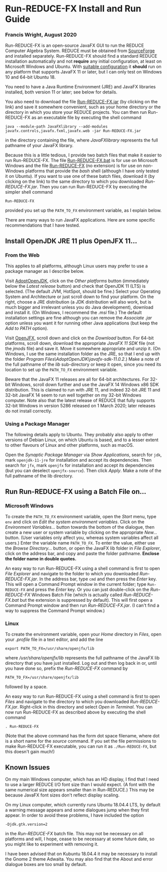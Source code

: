 # Run-REDUCE-FX Install and Run Guide

### Francis Wright, August 2020

Run-REDUCE-FX is an open-source JavaFX GUI to run the REDUCE Computer
Algebra System.  REDUCE must be obtained from
[SourceForge](https://sourceforge.net/projects/reduce-algebra/) and
installed separately.  Run-REDUCE-FX should find a standard REDUCE
installation automatically and not **require** any initial
configuration, at least on Microsoft Windows and Ubuntu.  With
[suitable
configuration](https://fjwright.github.io/Run-REDUCE-FX/UserGuide.html#Configure)
it **should** run on any platform that supports JavaFX 11 or later,
but I can only test on Windows 10 and 64-bit Ubuntu 18.

You need to have a Java Runtime Environment (JRE) and JavaFX libraries
installed, both version 11 or later; see below for details.

You also need to download the file
[Run-REDUCE-FX.jar](https://github.com/fjwright/Run-REDUCE-FX/releases/latest/download/Run-REDUCE-FX.jar)
(by clicking on the link) and save it somewhere convenient, such as
your home directory or the directory in which you store your REDUCE
projects.  You can then run Run-REDUCE-FX as an executable file by
executing the shell command

    java --module-path JavaFXlibrary --add-modules javafx.controls,javafx.fxml,javafx.web -jar Run-REDUCE-FX.jar

in the directory containing the file, where *JavaFXlibrary* represents
the full pathname of your JavaFX library.

Because this is a little tedious, I provide two batch files that make
it easier to run Run-REDUCE-FX.  The file
[Run-REDUCE-FX.bat](https://github.com/fjwright/Run-REDUCE-FX/releases/download/v1.6/Run-REDUCE-FX.bat)
is for use on Microsoft Windows and the file
[Run-REDUCE-FX](https://github.com/fjwright/Run-REDUCE-FX/releases/download/v1.6/Run-REDUCE-FX)
(no extension) is for use on non-Windows platforms that provide the
*bash* shell (although I have only tested it on Ubuntu).  If you want
to use one of these batch files, download it (by clicking on the link)
to the same directory to which you downloaded *Run-REDUCE-FX.jar*.
Then you can run Run-REDUCE-FX by executing the simpler shell command

    Run-REDUCE-FX

provided you set up the `PATH_TO_FX` environment variable, as I
explain below.

There are many ways to run JavaFX applications.  Here are some
specific recommendations that I have tested.


## Install OpenJDK JRE 11 plus OpenJFX 11...

### From the Web

This applies to all platforms, although Linux users may prefer to use
a package manager as I describe below.

Visit [AdoptOpenJDK](https://adoptopenjdk.net/), click on the *Other
platforms* button (immediately below the *Latest release* button) and
check that OpenJDK 11 (LTS) is selected.  (The default JVM, HotSpot,
should be fine.)  Select your Operating System and Architecture or
just scroll down to find your platform.  On the right, choose a JRE
distribution (a JDK distribution will also work, but is much bigger
and irrelevant unless you do Java development), download and install
it.  (On Windows, I recommend the *.msi* file.)  The default
installation settings are fine although you can remove the *Associate
.jar* option unless you want it for running other Java applications
(but keep the *Add to PATH* option).

Visit [OpenJFX](https://openjfx.io/), scroll down and click on the
*Download* button.  For 64-bit platforms, scroll down, download the
appropriate *JavaFX 11 SDK* file (not the *jmods* file) and save it.
Move it somewhere appropriate and unzip it.  (On Windows, I use the
same installation folder as the JRE, so that I end up with the folder
*Program Files\AdoptOpenJDK\javafx-sdk-11.0.2*.)  Make a note of the
full pathname of the *lib* sub-directory or keep it open, since you
need its location to set up the `PATH_TO_FX` environment variable.

Beware that the JavaFX 11 releases are all for 64-bit architectures.
For 32-bit Windows, scroll down further and use the JavaFX 14 Windows
x86 SDK distribution.  This is claimed to run with JRE 11, and indeed
32-bit JRE 11 and 32-bit JavaFX 14 seem to run well together on my
32-bit Windows computer.  Note also that the latest release of REDUCE
that fully supports 32-bit Windows in version 5286 released on 1 March
2020; later releases do not install correctly.

### Using a Package Manager

The following details apply to Ubuntu.  They probably also apply to
other versions of Debian Linux, on which Ubuntu is based, and to a
lesser extent to other flavours of Linux and other platforms, such as
macOS.

Open the *Synaptic Package Manager* via *Show Applications*, search
for `jdk`, mark `openjdk-11-jre` for installation and accept its
dependencies.  Then search for `jfx`, mark `openjfx` for installation
and accept its dependencies (but you can deselect `openjfx-source`).
Then click *Apply*.  Make a note of the full pathname of the lib
directory.


## Run Run-REDUCE-FX using a Batch File on...

### Microsoft Windows

To create the `PATH_TO_FX` environment variable, open the *Start*
menu, type `env` and click on *Edit the system environment variables*.
Click on the *Environment Variables...* button towards the bottom of
the dialogue, then create a new user or system variable by clicking on
the appropriate *New...* button.  (User variables only affect you,
whereas system variables affect all users.)  Enter the variable name
`PATH_TO_FX`.  To enter the value, either use the *Browse
Directory...* button, or open the JavaFX lib folder in *File
Explorer*, click on the address bar, and copy and paste the folder
pathname.  **Enclose the folder name in double quotes.**

An easy way to run Run-REDUCE-FX using a shell command is first to
open *File Explorer* and navigate to the folder to which you
downloaded *Run-REDUCE-FX.jar*.  In the address bar, type `cmd` and
then press the *Enter* key.  This will open a Command Prompt window in
the current folder; type `Run-REDUCE-FX` and press the *Enter* key.
Or you can just double-click on the *Run-REDUCE-FX* Windows Batch File
(which is actually called *Run-REDUCE-FX.bat* but the extension is
suppressed by default). This will first open a Command Prompt window
and then run *Run-REDUCE-FX.jar*.  (I can't find a way to suppress the
Command Prompt window.)

### Linux

To create the environment variable, open your *Home* directory in
*Files*, open your *.profile* file in a text editor, and add the line

    export PATH_TO_FX=/usr/share/openjfx/lib

where */usr/share/openjfx/lib* represents the full pathname of the
JavaFX lib directory that you have just installed.  Log out and then
log back in or, until you have done so, prefix the *Run-REDUCE-FX*
command by

    PATH_TO_FX=/usr/share/openjfx/lib

followed by a space.

An easy way to run Run-REDUCE-FX using a shell command is first to
open *Files* and navigate to the directory to which you downloaded
*Run-REDUCE-FX.jar*.  Right-click in this directory and select *Open
in Terminal*.  You can now run Run-REDUCE-FX as described above by
executing the shell command

    . Run-REDUCE-FX

(Note that the above command has the form dot space filename, where
dot is a short name for the *source* command.  If you set the file
permissions to make Run-REDUCE-FX executable, you can run it as
`./Run-REDUCE-FX`, but this doesn't gain much!)


## Known Issues

On my main Windows computer, which has an HD display, I find that I
need to use a larger REDUCE I/O font size than I would expect.  (A
font with the same numerical size appears smaller than in Run-REDUCE.)
This may be because JavaFX font sizes don't reflect display scaling.

On my Linux computer, which currently runs Ubuntu 18.04.4 LTS, by
default a warning message appears and some dialogues jump when they
first appear.  In order to avoid these problems, I have included the
option

    -Djdk.gtk.version=2

in the *Run-REDUCE-FX* batch file.  This may not be necessary on all
platforms and will, I hope, cease to be necessary at some future date,
so you might like to experiment with removing it.

I have been advised that on Kubuntu 18.04.4 it may be necessary to
install the Gnome 2 theme Adwaita.  You may also find that the About
and error dialogue boxes are too small by default.
